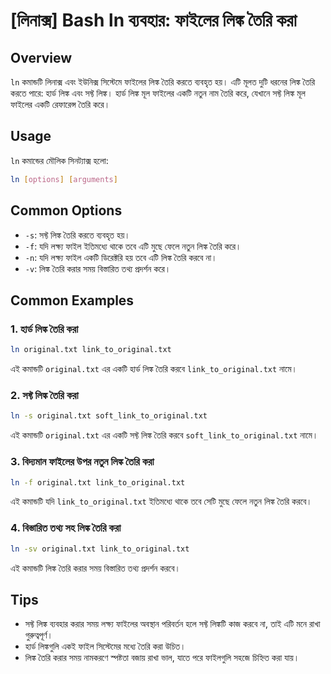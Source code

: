 # [লিনাক্স] Bash ln ব্যবহার: ফাইলের লিঙ্ক তৈরি করা

## Overview
`ln` কমান্ডটি লিনাক্স এবং ইউনিক্স সিস্টেমে ফাইলের লিঙ্ক তৈরি করতে ব্যবহৃত হয়। এটি মূলত দুটি ধরনের লিঙ্ক তৈরি করতে পারে: হার্ড লিঙ্ক এবং সফ্ট লিঙ্ক। হার্ড লিঙ্ক মূল ফাইলের একটি নতুন নাম তৈরি করে, যেখানে সফ্ট লিঙ্ক মূল ফাইলের একটি রেফারেন্স তৈরি করে।

## Usage
`ln` কমান্ডের মৌলিক সিনট্যাক্স হলো:

```bash
ln [options] [arguments]
```

## Common Options
- `-s`: সফ্ট লিঙ্ক তৈরি করতে ব্যবহৃত হয়।
- `-f`: যদি লক্ষ্য ফাইল ইতিমধ্যে থাকে তবে এটি মুছে ফেলে নতুন লিঙ্ক তৈরি করে।
- `-n`: যদি লক্ষ্য ফাইল একটি ডিরেক্টরি হয় তবে এটি লিঙ্ক তৈরি করবে না।
- `-v`: লিঙ্ক তৈরি করার সময় বিস্তারিত তথ্য প্রদর্শন করে।

## Common Examples
### 1. হার্ড লিঙ্ক তৈরি করা
```bash
ln original.txt link_to_original.txt
```
এই কমান্ডটি `original.txt` এর একটি হার্ড লিঙ্ক তৈরি করবে `link_to_original.txt` নামে।

### 2. সফ্ট লিঙ্ক তৈরি করা
```bash
ln -s original.txt soft_link_to_original.txt
```
এই কমান্ডটি `original.txt` এর একটি সফ্ট লিঙ্ক তৈরি করবে `soft_link_to_original.txt` নামে।

### 3. বিদ্যমান ফাইলের উপর নতুন লিঙ্ক তৈরি করা
```bash
ln -f original.txt link_to_original.txt
```
এই কমান্ডটি যদি `link_to_original.txt` ইতিমধ্যে থাকে তবে সেটি মুছে ফেলে নতুন লিঙ্ক তৈরি করবে।

### 4. বিস্তারিত তথ্য সহ লিঙ্ক তৈরি করা
```bash
ln -sv original.txt link_to_original.txt
```
এই কমান্ডটি লিঙ্ক তৈরি করার সময় বিস্তারিত তথ্য প্রদর্শন করবে।

## Tips
- সফ্ট লিঙ্ক ব্যবহার করার সময় লক্ষ্য ফাইলের অবস্থান পরিবর্তন হলে সফ্ট লিঙ্কটি কাজ করবে না, তাই এটি মনে রাখা গুরুত্বপূর্ণ।
- হার্ড লিঙ্কগুলি একই ফাইল সিস্টেমের মধ্যে তৈরি করা উচিত।
- লিঙ্ক তৈরি করার সময় নামকরণে স্পষ্টতা বজায় রাখা ভাল, যাতে পরে ফাইলগুলি সহজে চিহ্নিত করা যায়।
